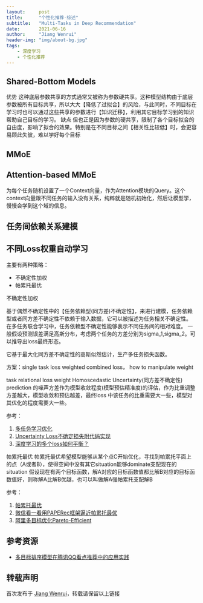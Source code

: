 ```yaml
---
layout:     post
title:      "个性化推荐-综述"
subtitle:   "Multi-Tasks in Deep Recommendation"
date:       2021-06-16
author:     "Jiang Wenrui"
header-img: "img/about-bg.jpg"
tags:
    - 深度学习
    - 个性化推荐
---
```


## Shared-Bottom Models
优势
这种底层参数共享的方式通常又被称为参数硬共享。这种模型结构由于底层参数被所有目标共享，所以大大【降低了过拟合】的风险，与此同时，不同目标在学习时也可以通过这些共享的参数进行【知识迁移】，利用其它目标学习到的知识帮助自己目标的学习。
缺点
但也正是因为参数的硬共享，限制了各个目标拟合的自由度，影响了拟合的效果。特别是在不同目标之间【相关性比较低】时，会更容易顾此失彼，难以学好每个目标

## MMoE

## Attention-based MMoE
为每个任务随机设置了一个Context向量，作为Attention模块的Query。这个context向量跟不同任务的输入没有关系，纯粹就是随机初始化，然后让模型学，慢慢会学到这个域的信息。

## 任务间依赖关系建模


## 不同Loss权重自动学习
主要有两种策略：
* 不确定性加权
* 帕累托最优

不确定性加权

基于偶然不确定性中的【任务依赖型(同方差)不确定性】，来进行建模，任务依赖型或者同方差不确定性不依赖于输入数据，它可以被描述为任务相关不确定性。
在多任务联合学习中，任务依赖型不确定性能够表示不同任务间的相对难度。
一般假设预测误差满足高斯分布，考虑两个任务的方差分别为sigma_1,sigma_2。可以推导出loss最终形态。

它基于最大化同方差不确定性的高斯似然估计，生产多任务损失函数。

方案：single task loss weighted combined loss， how to manipulate weight

task relational loss weight
Homoscedastic Uncertainty(同方差不确定性)
prediction 的噪声方差作为模型收敛程度(模型预估精准度)的评估，作为比重调整
方差越大，模型收敛和预估越差，最终loss 中该任务的比重需要大一些，模型对其优化的程度需要大一些。

参考：
1. [多任务学习优化](https://zhuanlan.zhihu.com/p/269492239)
2. [Uncertainty Loss不确定损失附代码实现](https://blog.csdn.net/weixin_44385551/article/details/108546618)
3. [深度学习的多个loss如何平衡？](https://www.zhihu.com/question/375794498/answer/1050963528)

帕累托最优
帕累托最优希望模型能够从某个点C开始优化，寻找到帕累托平面上的点（A或者B），使得空间中没有其它situation能够dominate支配现在的situation
假设现在有两个目标函数，解A对应的目标函数值都比解B对应的目标函数值好，则称解A比解B优越，也可以叫做解A强帕累托支配解B

参考：
1. [帕累托最优](https://www.zhihu.com/topic/19619538/hot)
2. [微信看一看用PAPERec框架逼近帕累托最优](https://mp.weixin.qq.com/s/p5ggDo4VkKdcUIkCk0dpIQ)
3. [阿里多目标优化Pareto-Efficient](https://zhuanlan.zhihu.com/p/159459480)

## 参考资源

* [多目标排序模型在腾讯QQ看点推荐中的应用实践](https://mp.weixin.qq.com/s?__biz=MzU2ODA0NTUyOQ==&mid=2247495049&idx=1&sn=83512ea766674b5c79ba14400638436f&chksm=fc91573fcbe6de292ed73dcfe85eac487700652118c17b2d4eec00f69a9f5a6ed4f5d1eb6d1f&mpshare=1&scene=1&srcid=0514pwDYjJ1lgUPCFAtiQRmA&sharer_sharetime=1620970508653&sharer_shareid=138d307faf29e487e5caea4079087f80&version=3.1.8.90238&platform=mac&st=6FEC38292324B947DA7A300BE94F00E6C5109410FC6246E55C902C0F7566DD2B32F95E32C786C85B11DC05BF41477C2A70EF3E98AE8BAC44715DD9795B33A84E63FC6A6D465823B95E6F916B68D07D373961670E61B911A5FC4A4FA87DEA645E76172FDF23C3F72EC7588BF7263D02B73D1117FE313FA4DF6579D2261BB39B8C3C3D6CAD87F38C57F9BF9313D858E664307890316CF0CF0995922A8CB714B371AD28D717B8DA9E913F2EB122D19E59E6&vid=1688852491345368&cst=AD37DC54327E4EDE01F18B42D7EEF0DCA7711F455FBEA621B5F03052E0E94B4A7049109682FE214F0F7E240FCA4CAB65&deviceid=9c19deb4-7af0-48d4-b5a5-1a9bdab56e9b#rd)

## 转载声明

首次发布于 [Jiang Wenrui](http://wenruij.github.io)，转载请保留以上链接